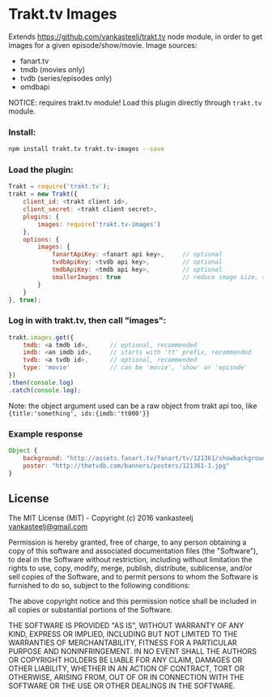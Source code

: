 # Trakt.tv Images
Extends https://github.com/vankasteelj/trakt.tv node module, in order to get images for a given episode/show/movie.
Image sources:
- fanart.tv
- tmdb (movies only)
- tvdb (series/episodes only)
- omdbapi

NOTICE: requires trakt.tv module! Load this plugin directly through `trakt.tv` module.

### Install:

```bash
npm install trakt.tv trakt.tv-images --save
```

### Load the plugin:

```js
Trakt = require('trakt.tv');
trakt = new Trakt({
    client_id: <trakt client id>,
    client_secret: <trakt client secret>,
    plugins: {
        images: require('trakt.tv-images')
    },
    options: {
        images: {
            fanartApiKey: <fanart api key>,     // optional
            tvdbApiKey: <tvdb api key>,         // optional
            tmdbApiKey: <tmdb api key>,         // optional
            smallerImages: true                 // reduce image size, save bandwidth. defaults to false.
        }
    }
}, true);
```

### Log in with trakt.tv, then call "images":
```js
trakt.images.get({
    tmdb: <a tmdb id>,      // optional, recommended
    imdb: <an imdb id>,     // starts with 'tt' prefix, recommended
    tvdb: <a tvdb id>,      // optional, recommended
    type: 'movie'           // can be 'movie', 'show' or 'episode'
})
.then(console.log)
.catch(console.log);
```

Note: the object argument used can be a raw object from trakt api too, like `{title:'something', ids:{imdb:'tt000'}}`

### Example response
```js
Object {
    background: "http://assets.fanart.tv/fanart/tv/121361/showbackground/game-of-thrones-4fd5fa8ed5e1b.jpg"
    poster: "http://thetvdb.com/banners/posters/121361-1.jpg"
}
```

## License
The MIT License (MIT) - Copyright (c) 2016 vankasteelj <vankasteelj@gmail.com>

Permission is hereby granted, free of charge, to any person obtaining a copy
of this software and associated documentation files (the "Software"), to deal
in the Software without restriction, including without limitation the rights
to use, copy, modify, merge, publish, distribute, sublicense, and/or sell
copies of the Software, and to permit persons to whom the Software is
furnished to do so, subject to the following conditions:

The above copyright notice and this permission notice shall be included in
all copies or substantial portions of the Software.

THE SOFTWARE IS PROVIDED "AS IS", WITHOUT WARRANTY OF ANY KIND, EXPRESS OR
IMPLIED, INCLUDING BUT NOT LIMITED TO THE WARRANTIES OF MERCHANTABILITY,
FITNESS FOR A PARTICULAR PURPOSE AND NONINFRINGEMENT. IN NO EVENT SHALL THE
AUTHORS OR COPYRIGHT HOLDERS BE LIABLE FOR ANY CLAIM, DAMAGES OR OTHER
LIABILITY, WHETHER IN AN ACTION OF CONTRACT, TORT OR OTHERWISE, ARISING FROM,
OUT OF OR IN CONNECTION WITH THE SOFTWARE OR THE USE OR OTHER DEALINGS IN
THE SOFTWARE.
